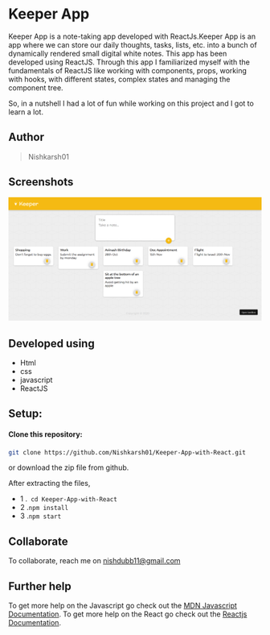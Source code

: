 # Keeper App

Keeper App is a note-taking app developed with ReactJs.Keeper App is an app where we can store our daily thoughts, tasks, lists, etc. into a bunch of dynamically rendered small digital white notes. This app has been developed using ReactJS. Through this app I familiarized myself with the fundamentals of ReactJS like working with components, props, working with hooks, with different states, complex states and managing the component tree.

So, in a nutshell I had a lot of fun while working on this project and I got to learn a lot.

## Author
> Nishkarsh01

## Screenshots
![App Screenshot](screenshots/1.png)

## Developed using
* Html
* css
* javascript
* ReactJS

## Setup:

#### Clone this repository:

```bash
git clone https://github.com/Nishkarsh01/Keeper-App-with-React.git
```
or download the zip file from github.

After extracting the files, 

* 1  .`` cd Keeper-App-with-React`` 
* 2  .``npm install``
* 3  .``npm start``

## Collaborate
To collaborate, reach me on [nishdubb11@gmail.com]()

## Further help

To get more help on the Javascript go check out the [MDN Javascript Documentation](https://developer.mozilla.org/en-US/docs/Web/JavaScript).
To get more help on the React go check out the [Reactjs Documentation](https://reactjs.org/docs/getting-started.html).




